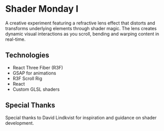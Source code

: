 # Shader Monday I

A creative experiment featuring a refractive lens effect that distorts and transforms underlying elements through shader magic. The lens creates dynamic visual interactions as you scroll, bending and warping content in real-time.

## Technologies

- React Three Fiber (R3F)
- GSAP for animations
- R3F Scroll Rig
- React
- Custom GLSL shaders

## Special Thanks

Special thanks to David Lindkvist for inspiration and guidance on shader development.
